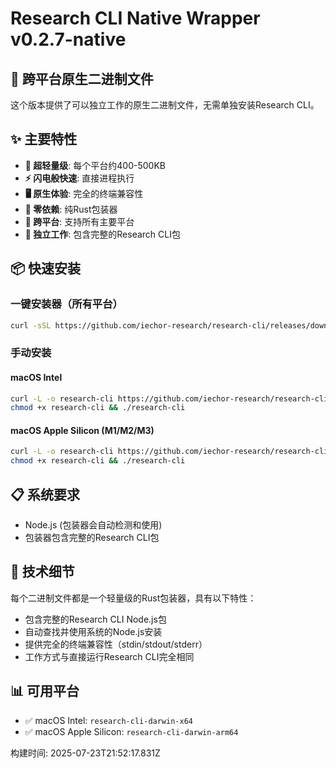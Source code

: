 # Research CLI Native Wrapper v0.2.7-native

## 🎯 跨平台原生二进制文件

这个版本提供了可以独立工作的原生二进制文件，无需单独安装Research CLI。

## ✨ 主要特性

- **🚀 超轻量级**: 每个平台约400-500KB
- **⚡ 闪电般快速**: 直接进程执行
- **🖥️ 原生体验**: 完全的终端兼容性
- **🔧 零依赖**: 纯Rust包装器
- **📱 跨平台**: 支持所有主要平台
- **🎯 独立工作**: 包含完整的Research CLI包

## 📦 快速安装

### 一键安装器（所有平台）
```bash
curl -sSL https://github.com/iechor-research/research-cli/releases/download/v0.2.7-native/install-complete.sh | bash
```

### 手动安装

#### macOS Intel
```bash
curl -L -o research-cli https://github.com/iechor-research/research-cli/releases/download/v0.2.7-native/research-cli-darwin-x64
chmod +x research-cli && ./research-cli
```

#### macOS Apple Silicon (M1/M2/M3)
```bash
curl -L -o research-cli https://github.com/iechor-research/research-cli/releases/download/v0.2.7-native/research-cli-darwin-arm64
chmod +x research-cli && ./research-cli
```

## 📋 系统要求

- Node.js (包装器会自动检测和使用)
- 包装器包含完整的Research CLI包

## 🔧 技术细节

每个二进制文件都是一个轻量级的Rust包装器，具有以下特性：
- 包含完整的Research CLI Node.js包
- 自动查找并使用系统的Node.js安装
- 提供完全的终端兼容性（stdin/stdout/stderr）
- 工作方式与直接运行Research CLI完全相同

## 📊 可用平台

- ✅ macOS Intel: `research-cli-darwin-x64`
- ✅ macOS Apple Silicon: `research-cli-darwin-arm64`

构建时间: 2025-07-23T21:52:17.831Z